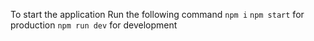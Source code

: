To start the application
Run the following command
`npm i`
`npm start` for production
`npm run dev` for development
